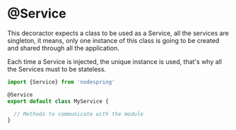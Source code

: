# @Service

This decoractor expects a class to be used as a Service, all the services are singleton, it means, only one instance of this class is going to be created and shared through all the application. 

Each time a Service is injected, the unique instance is used, that's why all the Services must to be stateless.

```javascript
import {Service} from 'nodespring'

@Service
export default class MyService {

  // Methods to communicate with the module
}
```